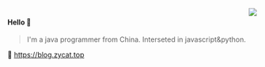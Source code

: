 <img align="right" src="https://github-readme-stats.vercel.app/api?username=limuyan44&show_icons=true&icon_color=805AD5&text_color=718096&bg_color=ffffff&hide_title=true" />

#### Hello 👏

> I'm a java programmer from China.
> Interseted in javascript&python.

🔗 https://blog.zycat.top
